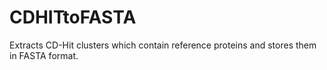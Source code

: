 # CDHITtoFASTA
Extracts CD-Hit clusters which contain reference proteins and stores them in FASTA format.

